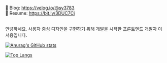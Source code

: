📒 Blog: https://velog.io/@sy3783 <br/>
📄 Resume: https://bit.ly/3DUC7Ci <br/><br/>

안녕하세요. 사용자 중심 디자인을 구현하기 위해 개발을 시작한 프론트엔드 개발자 이서용입니다. <br/>

[![Anurag's GitHub stats](https://github-readme-stats.vercel.app/api?username=seoyong-lee)](https://github.com/anuraghazra/github-readme-stats)

[![Top Langs](https://github-readme-stats.vercel.app/api/top-langs/?username=seoyong-lee&layout=compact)](https://github.com/anuraghazra/github-readme-stats)
